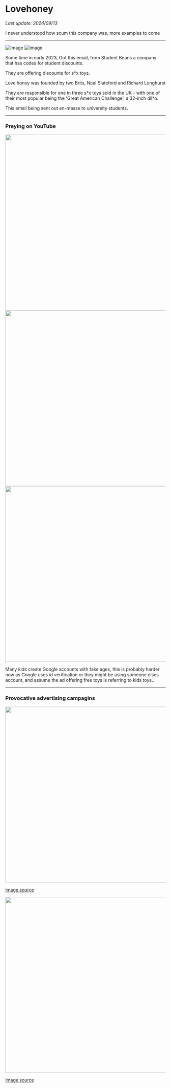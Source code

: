 # Lovehoney

*Last update: 2024/09/13*

I never understood how scum this company was, more examples to come

<hr>

![image](.pix/student_beans1.avif)
![image](.pix/student_beans2.avif)

Some time in early 2023, Got this email, from Student Beans a company that has codes for student discounts.

They are offering discounts for s&ast;x toys.

Love  honey was founded by two Brits, Neal Slateford and Richard Longhurst 

They are responsible for one in three s&ast;x toys sold in the UK - with one of their most popular being the 'Great American Challenge', a 32-inch dil&ast;o.

This email being sent out en-masse to university students.

<hr>

### Preying on YouTube

<img src=".pix/lovehoney_yt2.avif" style="width:550px; height: auto;">
<img src=".pix/lovehoney_yt1.avif" style="width:550px; height: auto;">
<img src=".pix/lovehoney_reddit.avif" style="width:550px; height: auto;">

Many kids create Google accounts with fake ages, this is probably harder now as Google uses id verification or they might be using someone elses account, and assume the ad offering free toys is referring to kids toys..


<hr>

### Provocative advertising campagins

<img src=".pix/lovehoney_ballgag.avif" style="width:550px; height: auto;">
	
[Image source](https://www.decisionmarketing.co.uk/news/lovehoney-ad-ball-gags-prince-harry-over-tmi-book)

<img src=".pix/lovehoney_cucumber.avif" style="width:550px; height: auto;">

[Image source](https://www.thedrum.com/news/2024/04/17/ad-the-day-lovehoney-challenges-censorship-replacing-toys-with-everyday-objects)
 

